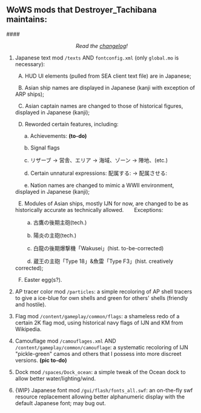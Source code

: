 ## WoWS mods that Destroyer_Tachibana maintains:

####*<p align="center">Read the [changelog](https://github.com/tachibana-J/res_mods/blob/master/CHANGELOG.md)!</p>*

1. Japanese text mod `/texts` AND `fontconfig.xml` (only `global.mo` is necessary):
    
    &nbsp;&nbsp;A. HUD UI elements (pulled from SEA client text file) are in Japanese;
    
    &nbsp;&nbsp;B. Asian ship names are displayed in Japanese (kanji with exception of ARP ships);
    
    &nbsp;&nbsp;C. Asian captain names are changed to those of historical figures, displayed in Japanese (kanji);
    
    &nbsp;&nbsp;D. Reworded certain features, including:

    &nbsp;&nbsp;&nbsp;&nbsp;&nbsp;&nbsp;a. Achievements: **(to-do)**
    
    &nbsp;&nbsp;&nbsp;&nbsp;&nbsp;&nbsp;b. Signal flags
      
    &nbsp;&nbsp;&nbsp;&nbsp;&nbsp;&nbsp;c. リザーブ → 営舎、エリア → 海域、ゾーン → 陣地、(etc.)
      
    &nbsp;&nbsp;&nbsp;&nbsp;&nbsp;&nbsp;d. Certain unnatural expressions: 配属する: → 配属させる:
    
    &nbsp;&nbsp;&nbsp;&nbsp;&nbsp;&nbsp;e. Nation names are changed to mimic a WWII environment, displayed in Japanese (kanji);
      
    &nbsp;&nbsp;E. Modules of Asian ships, mostly IJN for now, are changed to be as historically accurate as technically allowed. 
    &nbsp;&nbsp;&nbsp;&nbsp;&nbsp;&nbsp;Exceptions:
    
    &nbsp;&nbsp;&nbsp;&nbsp;&nbsp;&nbsp;&nbsp;&nbsp;a. 古鷹の後期主砲(tech.)
        
    &nbsp;&nbsp;&nbsp;&nbsp;&nbsp;&nbsp;&nbsp;&nbsp;b. 陽炎の主砲(tech.)
        
    &nbsp;&nbsp;&nbsp;&nbsp;&nbsp;&nbsp;&nbsp;&nbsp;c. 白龍の後期爆撃機「Wakusei」(hist. to-be-corrected)
        
    &nbsp;&nbsp;&nbsp;&nbsp;&nbsp;&nbsp;&nbsp;&nbsp;d. 蔵王の主砲「Type 18」&魚雷「Type F3」(hist. creatively corrected);
      
    &nbsp;&nbsp;F. Easter egg(s?).
    

2. AP tracer color mod `/particles`: a simple recoloring of AP shell tracers to give a ice-blue for own shells and green for others' shells (friendly and hostile).

3. Flag mod `/content/gameplay/common/flags`: a shameless redo of a certain 2K flag mod, using historical navy flags of IJN and KM from Wikipedia.

4. Camouflage mod `/camouflages.xml` AND `/content/gameplay/common/camouflage`: a systematic recoloring of IJN "pickle-green" camos and others that I possess into more discreet versions. **(pic to-do)**

5. Dock mod `/spaces/Dock_ocean`: a simple tweak of the Ocean dock to allow better water/lighting/wind.

6. {WIP} Japanese font mod `/gui/flash/fonts_all.swf`: an on-the-fly swf resource replacement allowing better alphanumeric display with the default Japanese font; may bug out.
